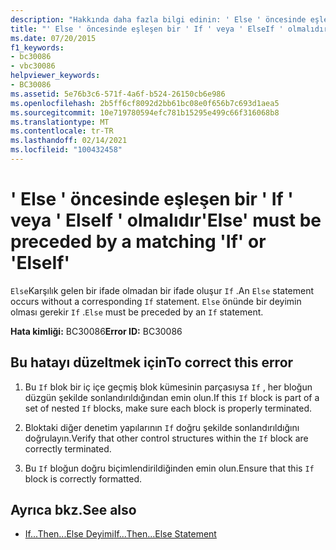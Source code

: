 ```yaml
---
description: "Hakkında daha fazla bilgi edinin: ' Else ' öncesinde eşleşen bir ' If ' veya ' ElseIf ' olmalıdır"
title: "' Else ' öncesinde eşleşen bir ' If ' veya ' ElseIf ' olmalıdır"
ms.date: 07/20/2015
f1_keywords:
- bc30086
- vbc30086
helpviewer_keywords:
- BC30086
ms.assetid: 5e76b3c6-571f-4a6f-b524-26150cb6e986
ms.openlocfilehash: 2b5ff6cf8092d2bb61bc08e0f656b7c693d1aea5
ms.sourcegitcommit: 10e719780594efc781b15295e499c66f316068b8
ms.translationtype: MT
ms.contentlocale: tr-TR
ms.lasthandoff: 02/14/2021
ms.locfileid: "100432458"
---
```

# <a name="else-must-be-preceded-by-a-matching-if-or-elseif"></a><span data-ttu-id="a81bc-103">' Else ' öncesinde eşleşen bir ' If ' veya ' ElseIf ' olmalıdır</span><span class="sxs-lookup"><span data-stu-id="a81bc-103">'Else' must be preceded by a matching 'If' or 'ElseIf'</span></span>

<span data-ttu-id="a81bc-104">`Else`Karşılık gelen bir ifade olmadan bir ifade oluşur `If` .</span><span class="sxs-lookup"><span data-stu-id="a81bc-104">An `Else` statement occurs without a corresponding `If` statement.</span></span> <span data-ttu-id="a81bc-105">`Else` önünde bir deyimin olması gerekir `If` .</span><span class="sxs-lookup"><span data-stu-id="a81bc-105">`Else` must be preceded by an `If` statement.</span></span>  
  
 <span data-ttu-id="a81bc-106">**Hata kimliği:** BC30086</span><span class="sxs-lookup"><span data-stu-id="a81bc-106">**Error ID:** BC30086</span></span>  
  
## <a name="to-correct-this-error"></a><span data-ttu-id="a81bc-107">Bu hatayı düzeltmek için</span><span class="sxs-lookup"><span data-stu-id="a81bc-107">To correct this error</span></span>  
  
1. <span data-ttu-id="a81bc-108">Bu `If` blok bir iç içe geçmiş blok kümesinin parçasıysa `If` , her bloğun düzgün şekilde sonlandırıldığından emin olun.</span><span class="sxs-lookup"><span data-stu-id="a81bc-108">If this `If` block is part of a set of nested `If` blocks, make sure each block is properly terminated.</span></span>  
  
2. <span data-ttu-id="a81bc-109">Bloktaki diğer denetim yapılarının `If` doğru şekilde sonlandırıldığını doğrulayın.</span><span class="sxs-lookup"><span data-stu-id="a81bc-109">Verify that other control structures within the `If` block are correctly terminated.</span></span>  
  
3. <span data-ttu-id="a81bc-110">Bu `If` bloğun doğru biçimlendirildiğinden emin olun.</span><span class="sxs-lookup"><span data-stu-id="a81bc-110">Ensure that this `If` block is correctly formatted.</span></span>  
  
## <a name="see-also"></a><span data-ttu-id="a81bc-111">Ayrıca bkz.</span><span class="sxs-lookup"><span data-stu-id="a81bc-111">See also</span></span>

- [<span data-ttu-id="a81bc-112">If...Then...Else Deyimi</span><span class="sxs-lookup"><span data-stu-id="a81bc-112">If...Then...Else Statement</span></span>](../language-reference/statements/if-then-else-statement.md)
